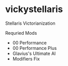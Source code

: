 # vickystellaris
Stellaris Victorianization

Requried Mods
 * 00 Performance
 * 00 Performance Plus
 * Glavius's Ultimate AI
 * Modifiers Fix
